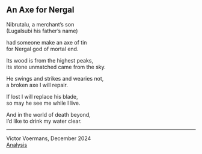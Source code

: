 ## An Axe for Nergal

Nibrutalu, a merchant’s son  
(Lugalsubi his father’s name)  

had someone make an axe of tin  
for Nergal god of mortal end.  

Its wood is from the highest peaks,  
its stone unmatched came from the sky.  

He swings and strikes and wearies not,  
a broken axe I will repair.  

If lost I will replace his blade,  
so may he see me while I live.  

And in the world of death beyond,  
I’d like to drink my water clear.

----

Victor Voermans, December 2024  
[Analysis](../analysis/An-Axe-for-Nergal.md)
